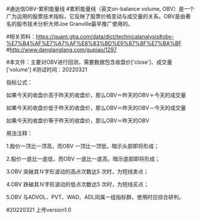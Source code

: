 #通达信OBV-累积能量线
#累积能量线（英文on-balance volume, OBV）是一个广为运用的股票技术指标，它反映了股票价格变动与成交量的关系。OBV是由著名的股市技术分析大师Joe Granville最早推广使用的。

#相关资料：https://quant.gtja.com/data/dict/technicalanalysis#obv-%E7%B4%AF%E7%A7%AF%E8%83%BD%E9%87%8F%E7%BA%BF
#http://www.danglanglang.com/gupiao/1297

#本文件：主要对OBV进行回测，需要数据包含收盘价['close']、成交量['volume']
#测试时间：20220321


指标公式：

如果今天的收盘价高于昨天的收盘价，那么OBV＝昨天的OBV＋今天的成交量

如果今天的收盘价低于昨天的收盘价，那么OBV＝昨天的OBV－今天的成交量

如果今天的收盘价等于昨天的收盘价，那么OBV＝昨天的OBV

用法注释：

1.股价一顶比一顶高，而OBV 一顶比一顶低，暗示头部即将形成；

2.股价一底比一底低，而OBV 一底比一底高，暗示底部即将形成；

3.OBV 突破其Ｎ字形波动的高点次数达5 次时，为短线卖点；

4.OBV 跌破其Ｎ字形波动的低点次数达5 次时，为短线买点；

5.OBV 与ADVOL、PVT、WAD、ADL同属一组指标群，使用时应综合研判。

#20220321
上传version1.0
